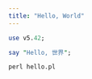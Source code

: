 ```yaml
---
title: "Hello, World"
---
```


```perl
use v5.42;

say "Hello, 世界";
```

```shell
perl hello.pl
```

